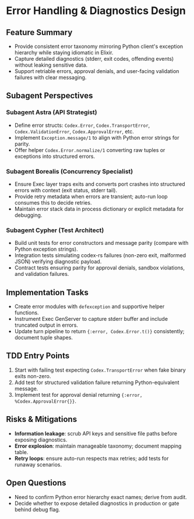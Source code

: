 # Error Handling & Diagnostics Design

## Feature Summary
- Provide consistent error taxonomy mirroring Python client's exception hierarchy while staying idiomatic in Elixir.
- Capture detailed diagnostics (stderr, exit codes, offending events) without leaking sensitive data.
- Support retriable errors, approval denials, and user-facing validation failures with clear messaging.

## Subagent Perspectives
### Subagent Astra (API Strategist)
- Define error structs: `Codex.Error`, `Codex.TransportError`, `Codex.ValidationError`, `Codex.ApprovalError`, etc.
- Implement `Exception.message/1` to align with Python error strings for parity.
- Offer helper `Codex.Error.normalize/1` converting raw tuples or exceptions into structured errors.

### Subagent Borealis (Concurrency Specialist)
- Ensure Exec layer traps exits and converts port crashes into structured errors with context (exit status, stderr tail).
- Provide retry metadata when errors are transient; auto-run loop consumes this to decide retries.
- Maintain error stack data in process dictionary or explicit metadata for debugging.

### Subagent Cypher (Test Architect)
- Build unit tests for error constructors and message parity (compare with Python exception strings).
- Integration tests simulating codex-rs failures (non-zero exit, malformed JSON) verifying diagnostic payload.
- Contract tests ensuring parity for approval denials, sandbox violations, and validation failures.

## Implementation Tasks
- Create error modules with `defexception` and supportive helper functions.
- Instrument Exec GenServer to capture stderr buffer and include truncated output in errors.
- Update turn pipeline to return `{:error, Codex.Error.t()}` consistently; document tuple shapes.

## TDD Entry Points
1. Start with failing test expecting `Codex.TransportError` when fake binary exits non-zero.
2. Add test for structured validation failure returning Python-equivalent message.
3. Implement test for approval denial returning `{:error, %Codex.ApprovalError{}}`.

## Risks & Mitigations
- **Information leakage**: scrub API keys and sensitive file paths before exposing diagnostics.
- **Error explosion**: maintain manageable taxonomy; document mapping table.
- **Retry loops**: ensure auto-run respects max retries; add tests for runaway scenarios.

## Open Questions
- Need to confirm Python error hierarchy exact names; derive from audit.
- Decide whether to expose detailed diagnostics in production or gate behind debug flag.
